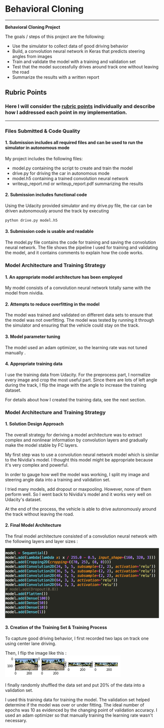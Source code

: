 # **Behavioral Cloning** 

---

**Behavioral Cloning Project**

The goals / steps of this project are the following:
* Use the simulator to collect data of good driving behavior
* Build, a convolution neural network in Keras that predicts steering angles from images
* Train and validate the model with a training and validation set
* Test that the model successfully drives around track one without leaving the road
* Summarize the results with a written report

[//]: # (Image References)

[image1]: ./1.png "model_structure"
[image2]: ./2.png "IMG_tranform"

## Rubric Points
### Here I will consider the [rubric points](https://review.udacity.com/#!/rubrics/432/view) individually and describe how I addressed each point in my implementation.  

---
### Files Submitted & Code Quality

#### 1. Submission includes all required files and can be used to run the simulator in autonomous mode

My project includes the following files:
* model.py containing the script to create and train the model
* drive.py for driving the car in autonomous mode
* model.h5 containing a trained convolution neural network 
* writeup_report.md or writeup_report.pdf summarizing the results

#### 2. Submission includes functional code
Using the Udacity provided simulator and my drive.py file, the car can be driven autonomously around the track by executing 
```sh
python drive.py model.h5
```

#### 3. Submission code is usable and readable

The model.py file contains the code for training and saving the convolution neural network. The file shows the pipeline I used for training and validating the model, and it contains comments to explain how the code works.

### Model Architecture and Training Strategy

#### 1. An appropriate model architecture has been employed

My model consists of a convolution neural network totally same with the model from nividia.



#### 2. Attempts to reduce overfitting in the model



The model was trained and validated on different data sets to ensure that the model was not overfitting. The model was tested by running it through the simulator and ensuring that the vehicle could stay on the track.

#### 3. Model parameter tuning

The model used an adam optimizer, so the learning rate was not tuned manually .



#### 4. Appropriate training data

I use the training data from Udacity. For the preprocess part, I normalize every image and crop the most useful part. Since there are lots of left angle during the track, I flip the image with the angle to increase the training dataset. 

For details about how I created the training data, see the next section. 

### Model Architecture and Training Strategy

#### 1. Solution Design Approach

The overall strategy for deriving a model architecture was to extract complex and nonlinear information by convolution layers and gradually make the model stable by FC layers.

My first step was to use a convolution neural network model which is similar to the Nividia's model. I thought this model might be appropriate because it's very complex and powerful.

In order to gauge how well the model was working, I split my image and steering angle data into a training and validation set.

I tried many models, add dropout or maxpooling. However, none of them perform well. So I went back to Nividia's model and it works very well on Udacity's 
dataset.

At the end of the process, the vehicle is able to drive autonomously around the track without leaving the road.

#### 2. Final Model Architecture

The final model architecture consisted of a convolution neural network with the following layers and layer sizes :

![alt text][image1]

#### 3. Creation of the Training Set & Training Process

To capture good driving behavior, I first recorded two laps on track one using center lane driving. 

Then, I flip the image like this :
![alt text][image2]


I finally randomly shuffled the data set and put 20% of the data into a validation set. 

I used this training data for training the model. The validation set helped determine if the model was over or under fitting. The ideal number of epochs was 10 as evidenced by the changing point of validation accuracy. I used an adam optimizer so that manually training the learning rate wasn't necessary.
